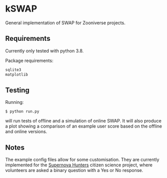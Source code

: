 # kSWAP
General implementation of SWAP for Zooniverse projects.

## Requirements

Currently only tested with python 3.8.

Package requirements:

```python
sqlite3
matplotlib
```
## Testing

Running:

```
$ python run.py
```

will run tests of offline and a simulation of online SWAP.  It will also produce a plot showing a comparison of an example user score based on the offline and online versions.

## Notes
The example config files allow for some customisation.  They are currently implemented for the [Supernova Hunters](https://www.zooniverse.org/projects/dwright04/supernova-hunters) citizen science project, where volunteers are asked a binary question with a Yes or No response.
